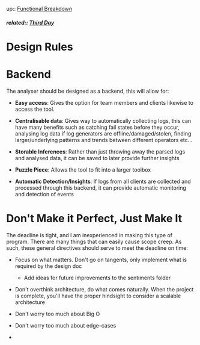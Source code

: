 up:: [Functional Breakdown](../functional_breakdown.md)

##### related:: [Third Day](../days/29Sept2023.md)

# Design Rules

# Backend

The analyser should be designed as a backend, this will allow for:

- **Easy access**: Gives the option for team members and clients likewise to access the tool.

- **Centralisable data**: Gives way to automatically collecting logs, this can have many benefits such as catching fail states before they occur, analysing log data if log generators are offline/damaged/stolen, finding larger/underlying patterns and trends between different operators etc...

- **Storable Inferences**: Rather than just throwing away the parsed logs and analysed data, it can be saved to later provide further insights

- **Puzzle Piece**: Allows the tool to fit into a larger toolbox

- **Automatic Detection/Insights**: If logs from all clients are collected and processed through this backend, it can provide automatic monitoring and detection of events

# Don't Make it Perfect, Just Make It

The deadline is tight, and I am inexperienced in making this type of program. There are many things that can easily cause scope creep. As such, these general directives should serve to meet the deadline on time:

- Focus on what matters. Don't go on tangents, only implement what is required by the design doc
  
  - Add ideas for future improvements to the sentiments folder

- Don't overthink architecture, do what comes naturally. When the project is complete, you'll have the proper hindsight to consider a scalable architecture

- Don't worry too much about Big O

- Don't worry too much about edge-cases

- 
